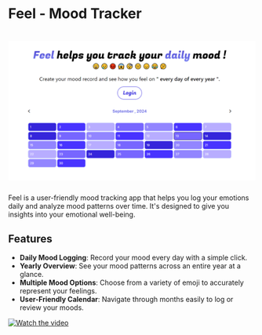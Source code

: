 

# Feel - Mood Tracker

# ![Feel - Mood Tracker](assets/first.PNG)

Feel is a user-friendly mood tracking app that helps you log your emotions daily and analyze mood patterns over time. It's designed to give you insights into your emotional well-being.

## Features

- **Daily Mood Logging**: Record your mood every day with a simple click.
- **Yearly Overview**: See your mood patterns across an entire year at a glance.
- **Multiple Mood Options**: Choose from a variety of emoji to accurately represent your feelings.
- **User-Friendly Calendar**: Navigate through months easily to log or review your moods.

[![Watch the video](https://img.youtube.com/vi/your-video-id/maxresdefault.jpg)](assets/vid.mp4)
